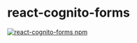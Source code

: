 # react-cognito-forms
[![react-cognito-forms npm](https://img.shields.io/npm/v/react-cognito-forms.svg?style=flat-square)](https://www.npmjs.com/package/stampy)
